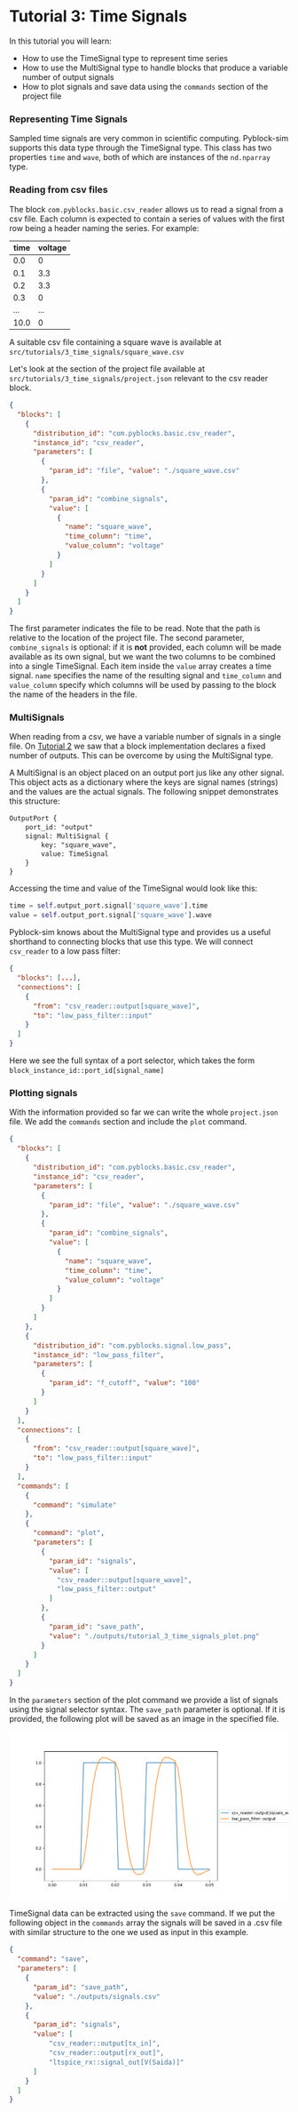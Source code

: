 # Tutorial 3: Time Signals

In this tutorial you will learn:
- How to use the TimeSignal type to represent time series
- How to use the MultiSignal type to handle blocks that produce a variable number of output signals
- How to plot signals and save data using the `commands` section of the project file

### Representing Time Signals

Sampled time signals are very common in scientific computing. Pyblock-sim supports this data type
through the TimeSignal type. This class has two properties `time` and `wave`, both of which are instances of
the `nd.nparray` type.

### Reading from csv files

The block `com.pyblocks.basic.csv_reader` allows us to read a signal from a csv
file. Each column is expected to contain a series of values with the first row
being a header naming the series. For example:

| time | voltage |
|------|--------|
| 0.0  | 0      |
| 0.1  | 3.3    |
| 0.2  | 3.3    |
| 0.3  | 0      |
| ...  | ...    |
| 10.0 | 0      |

A suitable csv file containing a square wave is available at `src/tutorials/3_time_signals/square_wave.csv`

Let's look at the section of the project file available at `src/tutorials/3_time_signals/project.json` relevant
to the csv reader block.

```json
{
  "blocks": [
    {
      "distribution_id": "com.pyblocks.basic.csv_reader",
      "instance_id": "csv_reader",
      "parameters": [
        {
          "param_id": "file", "value": "./square_wave.csv"
        },
        {
          "param_id": "combine_signals",
          "value": [
            {
              "name": "square_wave",
              "time_column": "time",
              "value_column": "voltage"
            }
          ]
        }
      ]
    }
  ]
}
```

The first parameter indicates the file to be read. Note that the path is relative to the location of
the project file. The second parameter, `combine_signals` is optional: if it is **not** provided, each 
column will be made available as its own signal, but we want the two columns to be combined into a 
single TimeSignal. Each item inside the `value` array creates a time signal. `name` specifies the 
name of the resulting signal and `time_column` and `value_column` specify which columns will be used
by passing to the block the name of the headers in the file.

### MultiSignals

When reading from a csv, we have a variable number of signals in a single file.
On [Tutorial 2](tutorial_2_calculator.md) we saw that a block implementation declares a fixed number
of outputs. This can be overcome by using the MultiSignal type.

A MultiSignal is an object placed on an output port jus like any other signal. This object acts
as a dictionary where the keys are signal names (strings) and the values are the actual signals. 
The following snippet demonstrates this structure:

```
OutputPort {
    port_id: "output"
    signal: MultiSignal {
        key: "square_wave",
        value: TimeSignal
    }
}
```

Accessing the time and value of the TimeSignal would look like this:

```python
time = self.output_port.signal['square_wave'].time
value = self.output_port.signal['square_wave'].wave
```

Pyblock-sim knows about the MultiSignal type and provides us a useful shorthand to connecting
blocks that use this type. We will connect `csv_reader` to a low pass filter:

```json
{
  "blocks": [...],
  "connections": [
    {
      "from": "csv_reader::output[square_wave]",
      "to": "low_pass_filter::input"
    }
  ]
}
```

Here we see the full syntax of a port selector, which takes the form `block_instance_id::port_id[signal_name]`

### Plotting signals

With the information provided so far we can write the whole `project.json` file. We add the `commands` section
and include the `plot` command.

```json
{
  "blocks": [
    {
      "distribution_id": "com.pyblocks.basic.csv_reader",
      "instance_id": "csv_reader",
      "parameters": [
        {
          "param_id": "file", "value": "./square_wave.csv"
        },
        {
          "param_id": "combine_signals",
          "value": [
            {
              "name": "square_wave",
              "time_column": "time",
              "value_column": "voltage"
            }
          ]
        }
      ]
    },
    {
      "distribution_id": "com.pyblocks.signal.low_pass",
      "instance_id": "low_pass_filter",
      "parameters": [
        {
          "param_id": "f_cutoff", "value": "100"
        }
      ]
    }
  ],
  "connections": [
    {
      "from": "csv_reader::output[square_wave]",
      "to": "low_pass_filter::input"
    }
  ],
  "commands": [
    {
      "command": "simulate"
    },
    {
      "command": "plot",
      "parameters": [
        {
          "param_id": "signals",
          "value": [
            "csv_reader::output[square_wave]",
            "low_pass_filter::output"
          ]
        },
        {
          "param_id": "save_path",
          "value": "./outputs/tutorial_3_time_signals_plot.png"
        }
      ]
    }
  ]
}
```

In the `parameters` section of the plot command we provide a list of signals using the 
signal selector syntax. The `save_path` parameter is optional. If it is provided, the 
following plot will be saved as an image in the specified file.

![tutorial_3_time_signals_plot.png](tutorial_3_time_signals_plot.png)

TimeSignal data can be extracted using the `save` command. If we put the following object 
in the `commands` array the signals will be saved in a .csv file with similar structure 
to the one we used as input in this example.

```json
{
  "command": "save",
  "parameters": [
    {
      "param_id": "save_path",
      "value": "./outputs/signals.csv"
    },
    {
      "param_id": "signals",
      "value": [
          "csv_reader::output[tx_in]",
          "csv_reader::output[rx_out]",
          "ltspice_rx::signal_out[V(Saida)]"   
      ]
    }
  ]
}
```
